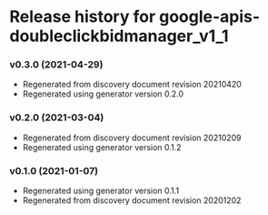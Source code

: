 # Release history for google-apis-doubleclickbidmanager_v1_1

### v0.3.0 (2021-04-29)

* Regenerated from discovery document revision 20210420
* Regenerated using generator version 0.2.0

### v0.2.0 (2021-03-04)

* Regenerated from discovery document revision 20210209
* Regenerated using generator version 0.1.2

### v0.1.0 (2021-01-07)

* Regenerated using generator version 0.1.1
* Regenerated from discovery document revision 20201202


